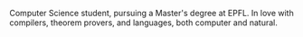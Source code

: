 Computer Science student, pursuing a Master's degree at EPFL. In love with compilers, theorem provers, and languages, both computer and natural. 
